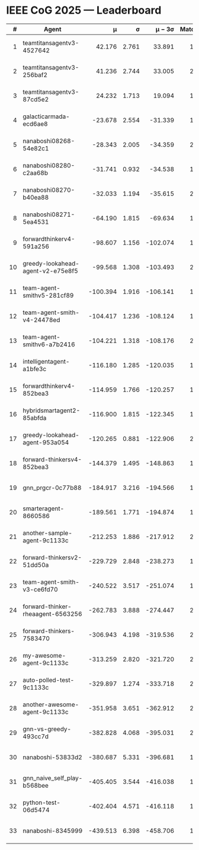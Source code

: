 # IEEE CoG 2025 — Leaderboard

| # | Agent | μ | σ | μ − 3σ | Matches | Updated |
|---:|---|---:|---:|---:|---:|---|
| 1 | teamtitansagentv3-4527642 | 42.176 | 2.761 | 33.891 | 1700 | 2025-09-01 09:57 |
| 2 | teamtitansagentv3-256baf2 | 41.236 | 2.744 | 33.005 | 2118 | 2025-09-01 09:57 |
| 3 | teamtitansagentv3-87cd5e2 | 24.232 | 1.713 | 19.094 | 1898 | 2025-09-01 09:57 |
| 4 | galacticarmada-ecd6ae8 | -23.678 | 2.554 | -31.339 | 1780 | 2025-09-01 09:57 |
| 5 | nanaboshi08268-54e82c1 | -28.343 | 2.005 | -34.359 | 2180 | 2025-09-01 09:57 |
| 6 | nanaboshi08280-c2aa68b | -31.741 | 0.932 | -34.538 | 1960 | 2025-09-01 09:57 |
| 7 | nanaboshi08270-b40ea88 | -32.033 | 1.194 | -35.615 | 2020 | 2025-09-01 09:57 |
| 8 | nanaboshi08271-5ea4531 | -64.190 | 1.815 | -69.634 | 1840 | 2025-09-01 09:57 |
| 9 | forwardthinkerv4-591a256 | -98.607 | 1.156 | -102.074 | 1510 | 2025-09-01 09:57 |
| 10 | greedy-lookahead-agent-v2-e75e8f5 | -99.568 | 1.308 | -103.493 | 2190 | 2025-09-01 09:57 |
| 11 | team-agent-smithv5-281cf89 | -100.394 | 1.916 | -106.141 | 1860 | 2025-09-01 09:57 |
| 12 | team-agent-smith-v4-24478ed | -104.417 | 1.236 | -108.124 | 1740 | 2025-09-01 09:57 |
| 13 | team-agent-smithv6-a7b2416 | -104.221 | 1.318 | -108.176 | 2040 | 2025-09-01 09:57 |
| 14 | intelligentagent-a1bfe3c | -116.180 | 1.285 | -120.035 | 1694 | 2025-09-01 09:57 |
| 15 | forwardthinkerv4-852bea3 | -114.959 | 1.766 | -120.257 | 1715 | 2025-09-01 09:57 |
| 16 | hybridsmartagent2-85abfda | -116.900 | 1.815 | -122.345 | 1552 | 2025-09-01 09:57 |
| 17 | greedy-lookahead-agent-953a054 | -120.265 | 0.881 | -122.906 | 2190 | 2025-09-01 09:57 |
| 18 | forward-thinkersv4-852bea3 | -144.379 | 1.495 | -148.863 | 1406 | 2025-09-01 09:57 |
| 19 | gnn_prgcr-0c77b88 | -184.917 | 3.216 | -194.566 | 1640 | 2025-09-01 09:57 |
| 20 | smarteragent-8660586 | -189.561 | 1.771 | -194.874 | 1649 | 2025-09-01 09:57 |
| 21 | another-sample-agent-9c1133c | -212.253 | 1.886 | -217.912 | 2060 | 2025-09-01 09:57 |
| 22 | forward-thinkersv2-51dd50a | -229.729 | 2.848 | -238.273 | 1800 | 2025-09-01 09:57 |
| 23 | team-agent-smith-v3-ce6fd70 | -240.522 | 3.517 | -251.074 | 1620 | 2025-09-01 09:57 |
| 24 | forward-thinker-rheaagent-6563256 | -262.783 | 3.888 | -274.447 | 2100 | 2025-09-01 09:57 |
| 25 | forward-thinkers-7583470 | -306.943 | 4.198 | -319.536 | 2080 | 2025-09-01 09:57 |
| 26 | my-awesome-agent-9c1133c | -313.259 | 2.820 | -321.720 | 2000 | 2025-09-01 09:57 |
| 27 | auto-polled-test-9c1133c | -329.897 | 1.274 | -333.718 | 2200 | 2025-09-01 09:57 |
| 28 | another-awesome-agent-9c1133c | -351.958 | 3.651 | -362.912 | 2060 | 2025-09-01 09:57 |
| 29 | gnn-vs-greedy-493cc7d | -382.828 | 4.068 | -395.031 | 2020 | 2025-09-01 09:57 |
| 30 | nanaboshi-53833d2 | -380.687 | 5.331 | -396.681 | 1820 | 2025-09-01 09:57 |
| 31 | gnn_naive_self_play-b568bee | -405.405 | 3.544 | -416.038 | 1120 | 2025-09-01 09:57 |
| 32 | python-test-06d5474 | -402.404 | 4.571 | -416.118 | 1580 | 2025-09-01 09:57 |
| 33 | nanaboshi-8345999 | -439.513 | 6.398 | -458.706 | 1700 | 2025-09-01 09:57 |
